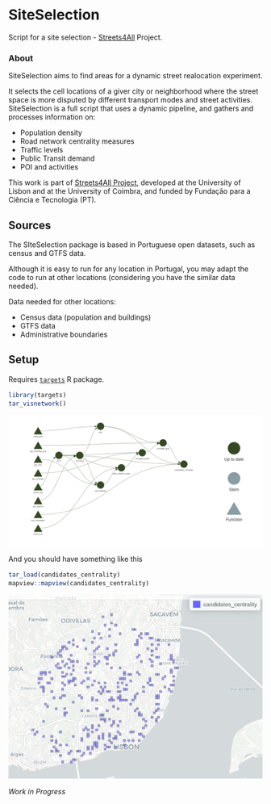SiteSelection
================

Script for a site selection - [Streets4All](https://streets4all.pt/)
Project.

### About

SiteSelection aims to find areas for a dynamic street realocation
experiment.

It selects the cell locations of a giver city or neighborhood where the
street space is more disputed by different transport modes and street
activities. SiteSelection is a full script that uses a dynamic pipeline,
and gathers and processes information on:

- Population density
- Road network centrality measures
- Traffic levels
- Public Transit demand
- POI and activities

This work is part of [Streets4All
Project](https://streets4all.tecnico.ulisboa.pt), developed at the
University of Lisbon and at the University of Coimbra, and funded by
Fundação para a Ciência e Tecnologia (PT).

## Sources

The SIteSelection package is based in Portuguese open datasets, such as
census and GTFS data.

Although it is easy to run for any location in Portugal, you may adapt
the code to run at other locations (considering you have the similar
data needed).

Data needed for other locations:

- Census data (population and buildings)
- GTFS data
- Administrative boundaries

## Setup

Requires [`targets`](https://books.ropensci.org/targets/) R package.

``` r
library(targets)
tar_visnetwork()
```

<img src="Rplot.png" width="1053" />

And you should have something like this

``` r
tar_load(candidates_centrality)
mapview::mapview(candidates_centrality)
```

<img src="tar_result.png" width="686" />

*Work in Progress*
